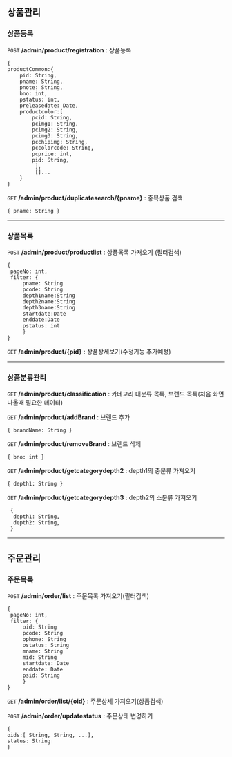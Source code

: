 ## 상품관리


### 상품등록

`POST` **/admin/product/registration** : 상품등록
```
{
productCommon:{
	pid: String,
	pname: String,
	pnote: String,
	bno: int,
	pstatus: int,
	preleasedate: Date,
	productcolor:[
		pcid: String,
		pcimg1: String,
		pcimg2: String,
		pcimg3: String,
		pcchipimg: String,
		pccolorcode: String,
		pcprice: int,
		pid: String,
	     ],
	     []...
	}
}
```

`GET` **/admin/product/duplicatesearch/{pname}** : 중복상품 검색
```
{ pname: String }
```

-----------------------------------------
### 상품목록

`POST` **/admin/product/productlist** : 상풍목록 가져오기 (필터검색)
```
{
 pageNo: int,
 filter: {
	 pname: String
	 pcode: String
	 depth1name:String
	 depth2name:String
	 depth3name:String
	 startdate:Date
	 enddate:Date
	 pstatus: int
	 }
}
```

`GET` **/admin/product/{pid}** : 상품상세보기(수정기능 추가예정)


-----------------------------------------
### 상품분류관리

`GET` **/admin/product/classification** : 카테고리 대분류 목록, 브랜드 목록(처음 화면 나올때 필요한 데이터)

`GET` **/admin/product/addBrand** : 브랜드 추가
```
{ brandName: String }
```

`GET` **/admin/product/removeBrand** : 브랜드 삭제
```
{ bno: int }
```

`GET` **/admin/product/getcategorydepth2** : depth1의 중분류 가져오기
```
{ depth1: String }
```

`GET` **/admin/product/getcategorydepth3** : depth2의 소분류 가져오기
```
 {
  depth1: String,
  depth2: String,
 }
```

-----------------------------------------

## 주문관리


### 주문목록

`POST` **/admin/order/list** : 주문목록 가져오기(필터검색)
```
{
 pageNo: int,
 filter: {
	 oid: String
	 pcode: String
	 ophone: String
	 ostatus: String
	 mname: String
	 mid: String
	 startdate: Date
	 enddate: Date
	 psid: String
	 }
}
```

`GET` **/admin/order/list/{oid}** : 주문상세 가져오기(상품검색)

`POST` **/admin/order/updatestatus** : 주문상태 변경하기
```
{
oids:[ String, String, ...],
status: String
}
```
